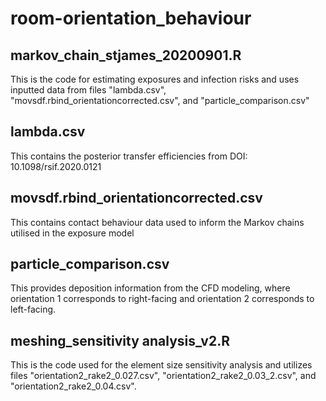# room-orientation_behaviour


markov_chain_stjames_20200901.R
-------------------------------
This is the code for estimating exposures and infection risks and uses inputted data from files "lambda.csv", "movsdf.rbind_orientationcorrected.csv", and "particle_comparison.csv"

lambda.csv
----------
This contains the posterior transfer efficiencies from DOI: 10.1098/rsif.2020.0121

movsdf.rbind_orientationcorrected.csv
-------------------------------------
This contains contact behaviour data used to inform the Markov chains utilised in the exposure model

particle_comparison.csv
----------------------
This provides deposition information from the CFD modeling, where orientation 1 corresponds to right-facing and orientation 2 corresponds to left-facing.

meshing_sensitivity analysis_v2.R
---------------------------------
This is the code used for the element size sensitivity analysis and utilizes files "orientation2_rake2_0.027.csv", "orientation2_rake2_0.03_2.csv", and "orientation2_rake2_0.04.csv".

